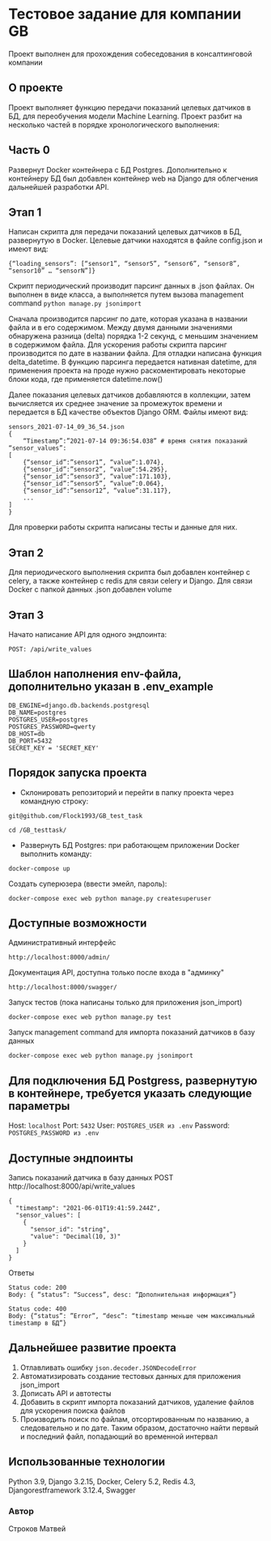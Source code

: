 # Тестовое задание для компании GB
Проект выполнен для прохождения собеседования в консалтинговой компании
## О проекте
Проект выполняет функцию передачи показаний целевых датчиков в БД, для переобучения модели Machine Learning.
Проект разбит на несколько частей в порядке хронологического выполнения:
## Часть 0
Развернут Docker контейнера с БД Postgres.
Дополнительно к контейнеру БД был добавлен контейнер web на Django для облегчения дальнейшей разработки API.
## Этап 1
Написан скрипта для передачи показаний целевых датчиков в БД, развернутую в Docker.
Целевые датчики находятся в файле config.json и имеют вид:
```
{“loading_sensors”: [“sensor1”, “sensor5”, “sensor6”, “sensor8”, “sensor10” … “sensorN”]}
```
Скрипт периодический производит парсинг данных в .json файлах. Он выполнен в виде класса, а выполняется путем вызова
management command ```python manage.py jsonimport```

Сначала производится парсинг по дате, которая указана в названии файла и в его содержимом.
Между двумя данными значениями обнаружена разница (delta) порядка 1-2 секунд, с меньшим значением в содержимом файла.
Для ускорения работы скрипта парсинг производится по дате в названии файла. Для отладки написана функция delta_datetime.
В функцию парсинга передается нативная datetime, для применения проекта на проде нужно раскоментировать
некоторые блоки кода, где применяется datetime.now()

Далее показания целевых датчиков добавляются в коллекции, затем вычисляется их среднее значение за промежуток времени и
передается в БД качестве объектов Django ORM.
Файлы имеют вид:
```
sensors_2021-07-14_09_36_54.json
{
	“Timestamp”:”2021-07-14 09:36:54.038” # время снятия показаний
“sensor_values”:
[
	{“sensor_id”:”sensor1”, “value”:1.074},
	{“sensor_id”:”sensor2”, “value”:54.295},
	{“sensor_id”:”sensor3”, “value”:171.103},
	{“sensor_id”:”sensor5”, “value”:0.064},
	{“sensor_id”:”sensor12”, “value”:31.117},
	...
] 
}
```
Для проверки работы скрипта написаны тесты и данные для них.
## Этап 2
Для периодического выполнения скрипта был добавлен контейнер с celery, а также контейнер с redis для связи celery
и Django. Для связи Docker с папкой данных .json добавлен volume
## Этап 3
Начато написание API для одного эндпоинта:
```
POST: /api/write_values
```
## Шаблон наполнения env-файла, дополнительно указан в .env_example
```
DB_ENGINE=django.db.backends.postgresql
DB_NAME=postgres
POSTGRES_USER=postgres
POSTGRES_PASSWORD=qwerty
DB_HOST=db
DB_PORT=5432
SECRET_KEY = 'SECRET_KEY'
```
## Порядок запуска проекта
- Склонировать репозиторий и перейти в папку проекта через командную строку:
```
git@github.com/Flock1993/GB_test_task
```
```
cd /GB_testtask/
```
- Развернуть БД Postgres: при работающем приложении Docker выполнить команду:
```
docker-compose up
```
Создать суперюзера (ввести эмейл, пароль):
```
docker-compose exec web python manage.py createsuperuser
```
## Доступные возможности
Административный интерфейс
```
http://localhost:8000/admin/
```
Документация API, доступна только после входа в "админку"
```
http://localhost:8000/swagger/
```
Запуск тестов (пока написаны только для приложения json_import)
```
docker-compose exec web python manage.py test
```
Запуск management command для импорта показаний датчиков в базу данных
```
docker-compose exec web python manage.py jsonimport
```
## Для подключения БД Postgress, развернутую в контейнере, требуется указать следующие параметры
Host: ```localhost```
Port: ```5432```
User: ```POSTGRES_USER из .env```
Password: ```POSTGRES_PASSWORD из .env```
## Доступные эндпоинты
Запись показаний датчика в базу данных 
POST http://localhost:8000/api/write_values
```
{
  "timestamp": "2021-06-01T19:41:59.244Z",
  "sensor_values": [
    {
      "sensor_id": "string",
      "value": "Decimal(10, 3)"
    }
  ]
}
```
Ответы
```
Status code: 200 
Body: { “status”: “Success”, desc: “Дополнительная информация”}

Status code: 400
Body: {“status”: ”Error”, “desc”: “timestamp меньше чем максимальный timestamp в БД”}
```
## Дальнейшее развитие проекта
1. Отлавливать ошибку ```json.decoder.JSONDecodeError```
2. Автоматизировать создание тестовых данных для приложения json_import
3. Дописать API и автотесты
4. Добавить в скрипт импорта показаний датчиков, удаление файлов для ускорения поиска файлов
5. Производить поиск по файлам, отсортированным по названию, а следовательно и по дате.
Таким образом, достаточно найти первый и последний файл, попадающий во временной интервал
## Использованные технологии
Python 3.9, Django 3.2.15, Docker, Celery 5.2, Redis 4.3, Djangorestframework 3.12.4, Swagger
### Автор
Строков Матвей
